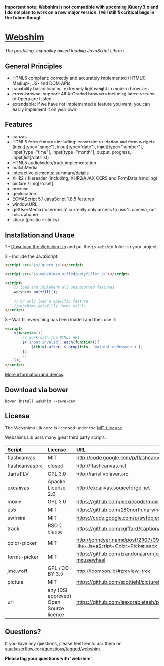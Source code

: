 **Important note: Webshim is not compatible with upcoming jQuery 3.x and I do not plan to work on a new major version. I will still fix critical bugs in the future though.**

[Webshim](http://aFarkas.github.com/webshim/demos/index.html)
================================

_The polyfilling, capability based loading JavaScript Library_


General Principles
------------------
* HTML5 compliant: correctly and accurately implemented (HTML5) Markup-, JS- and DOM-APIs  
* capability based loading: extremely lightweight in modern browsers
* cross-browser support: All A-Graded browsers including latest version of Opera are tested
* extendable: if we have not implemented a feature you want, you can easily implement it on your own


Features
------------------
* canvas
* HTML5 form features including: constraint validation and form widgets (input[type="range"], input[type="date"], input[type="number"], input[type="time"], input[type="month"], output, progress, input[list]/datalist)
* HTML5 audio/video/track implementation
* matchMedia
* interactive elements: summary/details
* XHR2 / filereader (including, XHR2/AJAX CORS and FormData handling)
* picture / img[srcset]
* promise
* geolocation
* ECMAScript 5 / JavaScript 1.8.5 features
* window.URL
* getUserMedia ('usermedia' currently only access to user's camera, not microphone)
* sticky (position: sticky)


Installation and Usage
------------------

1 - [Download the Webshim Lib](https://github.com/aFarkas/webshim/releases/latest) and put the `js-webshim` folder in your project.

2 - Include the JavaScript:

```html
<script src="js/jquery.js"></script>

<script src="js-webshim/minified/polyfiller.js"></script> 

<script> 
	// load and implement all unsupported features 
	webshims.polyfill();
		
	// or only load a specific feature
	//webshims.polyfill('forms es5');
</script>
```


3 - Wait till everything has been loaded and then use it:

```html
<script> 
	$(function(){
		// work with the HTML5 API
		$('input:invalid').each(function(){
		    $(this).after( $.prop(this, 'validationMessage') );
		});
		// ...
	});
</script>
```


 [More information and demos](http://aFarkas.github.com/webshim/demos/index.html).


 Download via bower
 ------------------

 ``bower install webshim --save-dev``


License
---------------------------------------

The Webshims Lib core is licensed under the [MIT-License](http://aFarkas.github.com/webshim/MIT-LICENSE.txt). 

Webshims Lib uses many great third party scripts:

| Script          | License                                      | URL                                                                           |
|:--------------- |:-------------------------------------------- |:----------------------------------------------------------------------------- |
| flashcanvas     | MIT                                          | http://code.google.com/p/flashcanvas                                          |
| flashcanvaspro  | closed                                       | http://flashcanvas.net                                                        |
| Jaris FLV       | GPL 3.0                                      | http://jarisflvplayer.org                                                     |
| excanvas        | Apache License 2.0                           | http://excanvas.sourceforge.net                                               |
| moxie           | GPL 3.0                                      | https://github.com/moxiecode/moxie                                            |
| es5             | MIT                                          | https://github.com/280north/narwhal                                           |
| swfmini         | MIT                                          | https://code.google.com/p/swfobject                                           |
| track           | BSD 2 clause                                 | https://github.com/cgiffard/Captionator                                       |
| color-picker    | MIT                                          | http://johndyer.name/post/2007/09/PhotoShop-like-JavaScript-Color-Picker.aspx |
| forms-picker    | MIT                                          | https://github.com/brandonaaron/jquery-mousewheel                             |
| jme.woff        | GPL / CC BY 3.0                              | http://icomoon.io/#preview-free                                               |
| picture         | MIT                                          | https://github.com/scottjehl/picturefill                                      |
| url             | any (OSI approved) Open Source licence       | https://github.com/inexorabletash/polyfill                                    |




Questions?
----------

If you have any questions, please feel free to ask them on [stackoverflow.com/questions/tagged/webshim](http://stackoverflow.com/questions/tagged/webshim).

**Please tag your questions with 'webshim'.**
